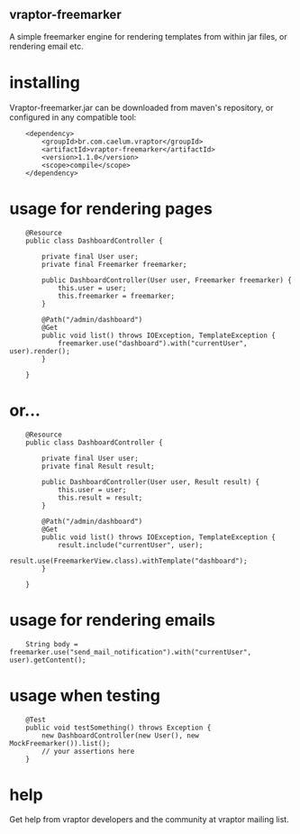 ## vraptor-freemarker

A simple freemarker engine for rendering templates from within jar files, or rendering email etc.

# installing

Vraptor-freemarker.jar can be downloaded from maven's repository, or configured in any compatible tool:

		<dependency>
			<groupId>br.com.caelum.vraptor</groupId>
			<artifactId>vraptor-freemarker</artifactId>
			<version>1.1.0</version>
			<scope>compile</scope>
		</dependency>


# usage for rendering pages

		@Resource
		public class DashboardController {
		
			private final User user;
			private final Freemarker freemarker;
		
			public DashboardController(User user, Freemarker freemarker) {
				this.user = user;
				this.freemarker = freemarker;
			}
			
			@Path("/admin/dashboard")
			@Get
			public void list() throws IOException, TemplateException {
				freemarker.use("dashboard").with("currentUser", user).render();
			}
			
		}
		
# or...

		@Resource
		public class DashboardController {
		
			private final User user;
			private final Result result;
		
			public DashboardController(User user, Result result) {
				this.user = user;
				this.result = result;
			}
			
			@Path("/admin/dashboard")
			@Get
			public void list() throws IOException, TemplateException {
				result.include("currentUser", user);
				result.use(FreemarkerView.class).withTemplate("dashboard");
			}
			
		}

# usage for rendering emails

		String body = freemarker.use("send_mail_notification").with("currentUser", user).getContent();
		
# usage when testing

		@Test
		public void testSomething() throws Exception {
			new DashboardController(new User(), new MockFreemarker()).list();
			// your assertions here
		}

# help

Get help from vraptor developers and the community at vraptor mailing list.
